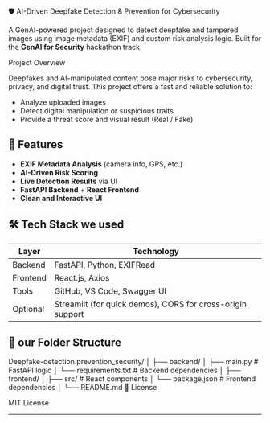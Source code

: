 🛡️ AI-Driven Deepfake Detection & Prevention for Cybersecurity

A GenAI-powered project designed to detect deepfake and tampered images using image metadata (EXIF) and custom risk analysis logic. Built for the **GenAI for Security** hackathon track.

Project Overview

Deepfakes and AI-manipulated content pose major risks to cybersecurity, privacy, and digital trust. This project offers a fast and reliable solution to:

- Analyze uploaded images
- Detect digital manipulation or suspicious traits
- Provide a threat score and visual result (Real / Fake)
## 🧠 Features

- **EXIF Metadata Analysis** (camera info, GPS, etc.)
- **AI-Driven Risk Scoring**
- **Live Detection Results** via UI
- **FastAPI Backend** + **React Frontend**
- **Clean and Interactive UI**
## 🛠️ Tech Stack we used

| Layer      | Technology        |
|------------|-------------------|
| Backend    | FastAPI, Python, EXIFRead |
| Frontend   | React.js, Axios   |
| Tools      | GitHub, VS Code, Swagger UI |
| Optional   | Streamlit (for quick demos), CORS for cross-origin support |

## 📂 our Folder Structure

Deepfake-detection.prevention_security/ │ ├── backend/ │   ├── main.py          # FastAPI logic │   └── requirements.txt # Backend dependencies │ ├── frontend/ │   ├── src/             # React components │   └── package.json     # Frontend dependencies │ └── README.md
📄 License

MIT License

---
